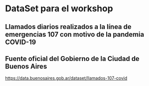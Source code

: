 # DataSet para el workshop

## Llamados diarios realizados a la línea de emergencias 107 con motivo de la pandemia COVID-19

## Fuente oficial del Gobierno de la  Ciudad de Buenos Aires

https://data.buenosaires.gob.ar/dataset/llamados-107-covid
